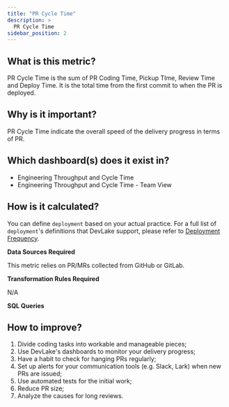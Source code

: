 ```yaml
---
title: "PR Cycle Time"
description: >
  PR Cycle Time
sidebar_position: 2
---
```


## What is this metric? 
PR Cycle Time is the sum of PR Coding Time, Pickup TIme, Review Time and Deploy Time. It is the total time from the first commit to when the PR is deployed.

## Why is it important?
PR Cycle Time indicate the overall speed of the delivery progress in terms of PR. 

## Which dashboard(s) does it exist in?
- Engineering Throughput and Cycle Time
- Engineering Throughput and Cycle Time - Team View


## How is it calculated?
You can define `deployment` based on your actual practice. For a full list of `deployment`'s definitions that DevLake support, please refer to [Deployment Frequency](/docs/Metrics/DeploymentFrequency.md).

<b>Data Sources Required</b>

This metric relies on PR/MRs collected from GitHub or GitLab.

<b>Transformation Rules Required</b>

N/A

<b>SQL Queries</b>


## How to improve?
1. Divide coding tasks into workable and manageable pieces;
2. Use DevLake's dashboards to monitor your delivery progress;
3. Have a habit to check for hanging PRs regularly;
4. Set up alerts for your communication tools (e.g. Slack, Lark) when new PRs are issued;
2. Use automated tests for the initial work;
5. Reduce PR size;
6. Analyze the causes for long reviews.
